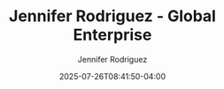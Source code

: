 ---
title: "Jennifer Rodriguez - Global Enterprise"
date: 2025-07-26T08:41:50-04:00
draft: false
quote: "Laura's keynote on inclusive leadership gave our executive team the framework we needed to make accessibility a core business priority. The ROI has been remarkable."
author: "Jennifer Rodriguez"
title_position: "Chief Digital Officer"
company: "Global Enterprise Corp"
featured: true
---